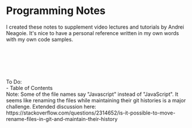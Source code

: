 # Programming Notes

I created these notes to supplement video lectures and tutorials by Andrei Neagoie. It's nice to have a personal reference written in my own words with my own code samples. 

<br>
<br>
<br>
<br>
<br>
To Do:<br>
- Table of Contents
<br>
Note: Some of the file names say "Javascript" instead of "JavaScript". It seems like renaming the files while maintaining their git histories is a major challenge. Extended discussion here: https://stackoverflow.com/questions/2314652/is-it-possible-to-move-rename-files-in-git-and-maintain-their-history





